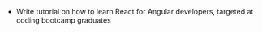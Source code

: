 - Write tutorial on how to learn React for Angular developers, targeted at coding bootcamp graduates